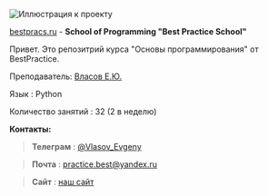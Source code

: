 
![Иллюстрация к проекту](https://github.com/BestPracticeSchool/BaseProgramming/blob/master/Pictures/vkCover.png)

[bestpracs.ru](https://bestpracs.ru/) - **School of Programming "Best Practice School"**
                                                    
                                                    
Привет. Это репозитрий курса "Основы программирования" от BestPractice.

Преподаватель:  [Власов Е.Ю.](https://github.com/vlasove)

Язык : Python

Количество занятий : 32 (2 в неделю)






**Контакты:**

>**Телеграм** : [@Vlasov_Evgeny](https://t.me/Vlasov_Evgeny)

>**Почта** : practice.best@yandex.ru

>**Сайт** : [наш сайт](https://bestpracs.ru/)
